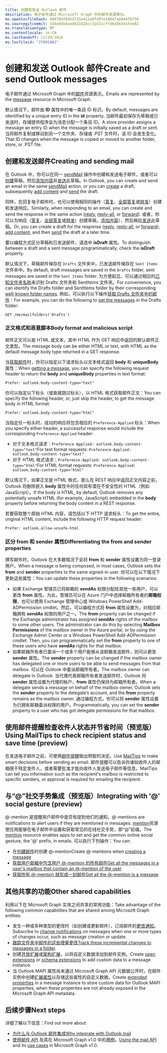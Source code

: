 ```yaml
---
title: 创建和发送 Outlook 邮件
description: 电子邮件通过 Microsoft Graph 中的邮件资源表示。
ms.openlocfilehash: 49670df0d5d735e412a0fd97e3404fab044f6f50
ms.sourcegitcommit: 334e84b4aed63162bcc31831cffd6d363dafee02
ms.translationtype: MT
ms.contentlocale: zh-CN
ms.lasthandoff: 11/29/2018
ms.locfileid: "27091862"
---
```

# <a name="create-and-send-outlook-messages"></a><span data-ttu-id="03971-103">创建和发送 Outlook 邮件</span><span class="sxs-lookup"><span data-stu-id="03971-103">Create and send Outlook messages</span></span>

<span data-ttu-id="03971-104">电子邮件通过 Microsoft Graph 中的[邮件](/graph/api/resources/message?view=graph-rest-1.0)资源表示。</span><span class="sxs-lookup"><span data-stu-id="03971-104">Emails are represented by the [message](/graph/api/resources/message?view=graph-rest-1.0) resource in Microsoft Graph.</span></span>

<span data-ttu-id="03971-105">默认情况下，邮件由 **ID** 属性中的唯一条目 ID 标识。</span><span class="sxs-lookup"><span data-stu-id="03971-105">By default, messages are identified by a unique entry ID in the **id** property.</span></span> <span data-ttu-id="03971-106">当邮件最初保存为草稿或已发送时，存储提供程序会为消息分配一个条目 ID。</span><span class="sxs-lookup"><span data-stu-id="03971-106">A store provider assigns a message an entry ID when the message is initially saved as a draft or sent.</span></span> <span data-ttu-id="03971-107">当将邮件复制或移动到另一个文件夹、存储或 .PST 文件时，该 ID 会发生变化。</span><span class="sxs-lookup"><span data-stu-id="03971-107">That ID changes when the message is copied or moved to another folder, store, or .PST file.</span></span>

## <a name="creating-and-sending-mail"></a><span data-ttu-id="03971-108">创建和发送邮件</span><span class="sxs-lookup"><span data-stu-id="03971-108">Creating and sending mail</span></span>

<span data-ttu-id="03971-109">在 Outlook 中，你可以在同一 [sendMail](/graph/api/user-sendmail?view=graph-rest-1.0) 操作中创建和发送电子邮件，或者可以[创建](/graph/api/user-post-messages?view=graph-rest-1.0)草稿，然后[添加内容](/graph/api/message-update?view=graph-rest-1.0)并[发送](/graph/api/message-send?view=graph-rest-1.0)此草稿。</span><span class="sxs-lookup"><span data-stu-id="03971-109">In Outlook, you can create and send an email in the same [sendMail](/graph/api/user-sendmail?view=graph-rest-1.0) action, or you can [create](/graph/api/user-post-messages?view=graph-rest-1.0) a draft, subsequently [add content](/graph/api/message-update?view=graph-rest-1.0) and [send](/graph/api/message-send?view=graph-rest-1.0) the draft.</span></span>

<span data-ttu-id="03971-110">同样，在回复电子邮件时，也可以使用相同的操作（[答复](/graph/api/message-reply?view=graph-rest-1.0)、[全部答复](/graph/api/message-replyall?view=graph-rest-1.0)或[转发](/graph/api/message-forward?view=graph-rest-1.0)）创建和发送响应。</span><span class="sxs-lookup"><span data-stu-id="03971-110">Similarly, when responding to an email, you can create and send the response in the same action ([reply](/graph/api/message-reply?view=graph-rest-1.0), [reply-all](/graph/api/message-replyall?view=graph-rest-1.0), or [forward](/graph/api/message-forward?view=graph-rest-1.0)).</span></span> <span data-ttu-id="03971-111">或者，你可以为响应（[答复](/graph/api/message-createreply?view=graph-rest-1.0)、[全部答复](/graph/api/message-createreplyall?view=graph-rest-1.0)或[转发](/graph/api/message-createforward?view=graph-rest-1.0)）创建草稿，[添加内容](/graph/api/message-update?view=graph-rest-1.0)），然后稍后[发送](/graph/api/message-send?view=graph-rest-1.0)此草稿。</span><span class="sxs-lookup"><span data-stu-id="03971-111">Or, you can create a draft for the response ([reply](/graph/api/message-createreply?view=graph-rest-1.0), [reply-all](/graph/api/message-createreplyall?view=graph-rest-1.0), or [forward](/graph/api/message-createforward?view=graph-rest-1.0)), [add content](/graph/api/message-update?view=graph-rest-1.0), and then [send](/graph/api/message-send?view=graph-rest-1.0) the draft at a later time.</span></span>

<span data-ttu-id="03971-112">要以编程方式区分草稿和已发送邮件，请选中 **isDraft** 属性。</span><span class="sxs-lookup"><span data-stu-id="03971-112">To distinguish between a draft and a sent message programmatically, check the **isDraft** property.</span></span>

<span data-ttu-id="03971-113">默认情况下，草稿邮件保存在 `Drafts` 文件夹中，已发送邮件保存在 `Sent Items` 文件夹中。</span><span class="sxs-lookup"><span data-stu-id="03971-113">By default, draft messages are saved in the `Drafts` folder, sent messages are saved in the `Sent Items` folder.</span></span> <span data-ttu-id="03971-114">为方便起见，可以通过相应的[已知文件夹名称](/graph/api/resources/mailfolder?view=graph-rest-1.0)来识别 Drafts 文件夹和 SentItems 文件夹。</span><span class="sxs-lookup"><span data-stu-id="03971-114">For convenience, you can identify the Drafts folder and SentItems folder by their corresponding [well-known folder names](/graph/api/resources/mailfolder?view=graph-rest-1.0).</span></span> <span data-ttu-id="03971-115">例如，可以执行以下操作[获取 Drafts 文件夹中的邮件](/graph/api/user-list-messages?view=graph-rest-1.0)：</span><span class="sxs-lookup"><span data-stu-id="03971-115">For example, you can do the following to [get the messages](/graph/api/user-list-messages?view=graph-rest-1.0) in the Drafts folder:</span></span>

```http
GET /me/mailfolders('Drafts')
```

### <a name="body-format-and-malicious-script"></a><span data-ttu-id="03971-116">正文格式和恶意脚本</span><span class="sxs-lookup"><span data-stu-id="03971-116">Body format and malicious script</span></span>

<!-- Remove the following 2 sections from the message.md topics
-->

<span data-ttu-id="03971-117">邮件正文可以是 HTML 或文本，其中 HTML 作为 GET 响应中返回的默认邮件正文类型。</span><span class="sxs-lookup"><span data-stu-id="03971-117">The message body can be either HTML or text, with HTML as the default message body type returned in a GET response.</span></span>

<span data-ttu-id="03971-118">当[获取邮件](/graph/api/message-get?view=graph-rest-1.0)时，你可以指定以下请求标头以文本格式返回 **body** 和 **uniqueBody** 属性：</span><span class="sxs-lookup"><span data-stu-id="03971-118">When [getting a message](/graph/api/message-get?view=graph-rest-1.0), you can specify the following request header to return the **body** and **uniqueBody** properties in text format:</span></span>

```http
Prefer: outlook.body-content-type="text"
```

<span data-ttu-id="03971-119">你可以指定以下标头（或直接跳过标头），以 HTML 格式获取邮件正文：</span><span class="sxs-lookup"><span data-stu-id="03971-119">You can specify the following header, or, just skip the header, to get the message body in HTML format:</span></span>

```http
Prefer: outlook.body-content-type="html"
```

<span data-ttu-id="03971-120">当指定任一标头时，成功的响应将包含相应的 `Preference-Applied` 标头：</span><span class="sxs-lookup"><span data-stu-id="03971-120">When you specify either header, a successful response would include the corresponding `Preference-Applied` header:</span></span>

- <span data-ttu-id="03971-121">对于文本格式请求：`Preference-Applied: outlook.body-content-type="text"`</span><span class="sxs-lookup"><span data-stu-id="03971-121">For text format requests: `Preference-Applied: outlook.body-content-type="text"`</span></span>
- <span data-ttu-id="03971-122">对于 HTML 格式请求：`Preference-Applied: outlook.body-content-type="html"`</span><span class="sxs-lookup"><span data-stu-id="03971-122">For HTML format requests: `Preference-Applied: outlook.body-content-type="html"`</span></span>

<span data-ttu-id="03971-123">默认情况下，如果正文是 HTML 格式，那么在 REST 响应中返回正文内容之前，Outlook 将删除嵌入 **body** 属性中的任何具有潜在不安全性的 HTML（例如 JavaScript）。</span><span class="sxs-lookup"><span data-stu-id="03971-123">If the body is HTML, by default, Outlook removes any potentially unsafe HTML (for example, JavaScript) embedded in the **body** property before returning the body content in a REST response.</span></span>

<span data-ttu-id="03971-124">若要获取整个原始 HTML 内容，请包括以下 HTTP 请求标头：</span><span class="sxs-lookup"><span data-stu-id="03971-124">To get the entire, original HTML content, include the following HTTP request header:</span></span>

```http
Prefer: outlook.allow-unsafe-html
```

### <a name="differentiating-the-from-and-sender-properties"></a><span data-ttu-id="03971-125">区分 from 和 sender 属性</span><span class="sxs-lookup"><span data-stu-id="03971-125">Differentiating the from and sender properties</span></span>

<span data-ttu-id="03971-126">撰写邮件时，Outlook 在大多数情况下会将 **from** 和 **sender** 属性设置为同一登录用户。</span><span class="sxs-lookup"><span data-stu-id="03971-126">When a message is being composed, in most cases, Outlook sets the **from** and **sender** properties to the same signed-in user.</span></span> <span data-ttu-id="03971-127">你可以在以下情况下更新这些属性：</span><span class="sxs-lookup"><span data-stu-id="03971-127">You can update these properties in the following scenarios:</span></span>

- <span data-ttu-id="03971-p105">如果 Exchange 管理员已将邮箱的 **sendAs** 权限分配给其他一些用户，可以更改 **from** 属性。为此，管理员可以在 Azure 门户中选择邮箱所有者的**邮箱权限**，也可以使用 Exchange 管理中心或 Windows PowerShell Add-ADPermission cmdlet。然后，可以编程方式将 **from** 属性设置为，对相应邮箱拥有 **sendAs** 权限的用户之一。</span><span class="sxs-lookup"><span data-stu-id="03971-p105">The **from** property can be changed if the Exchange administrator has assigned **sendAs** rights of the mailbox to some other users. The administrator can do this by selecting **Mailbox Permissions** of the mailbox owner in the Azure portal, or by using the Exchange Admin Center or a Windows PowerShell Add-ADPermission cmdlet. Then, you can programmatically set the **from** property to one of these users who have **sendAs** rights for that mailbox.</span></span>
- <span data-ttu-id="03971-131">如果邮箱所有者已委派一个或多个用户能够从该邮箱发送邮件，则可以更改 **sender** 属性。</span><span class="sxs-lookup"><span data-stu-id="03971-131">The **sender** property can be changed if the mailbox owner has delegated one or more users to be able to send messages from that mailbox.</span></span> <span data-ttu-id="03971-132">可以在 Outlook 中委派邮箱所有者。</span><span class="sxs-lookup"><span data-stu-id="03971-132">The mailbox owner can delegate in Outlook.</span></span> <span data-ttu-id="03971-133">当代理代表邮箱所有者发送邮件时，Outlook 将 **sender** 属性设置为代理的帐户，**from** 属性仍保持为邮箱所有者。</span><span class="sxs-lookup"><span data-stu-id="03971-133">When a delegate sends a message on behalf of the mailbox owner, Outlook sets the **sender** property to the delegate’s account, and the **from** property remains as the mailbox owner.</span></span> <span data-ttu-id="03971-134">通过编程方式，你可以将 **sender** 属性设置为已拥有邮箱委派权限的用户。</span><span class="sxs-lookup"><span data-stu-id="03971-134">Programmatically, you can set the **sender** property to a user who has got delegate permissions for that mailbox.</span></span>

## <a name="using-mailtips-to-check-recipient-status-and-save-time-preview"></a><span data-ttu-id="03971-135">使用邮件提醒检查收件人状态并节省时间（预览版）</span><span class="sxs-lookup"><span data-stu-id="03971-135">Using MailTips to check recipient status and save time (preview)</span></span>

<span data-ttu-id="03971-136">在发送电子邮件之前，可使用[邮件提醒](/graph/api/resources/mailtips?view=graph-rest-beta)做出明智的决定。</span><span class="sxs-lookup"><span data-stu-id="03971-136">Use [MailTips](/graph/api/resources/mailtips?view=graph-rest-beta) to make smart decisions before sending an email.</span></span>
<span data-ttu-id="03971-137">邮件提醒可以告诉你诸如收件人的邮箱限于特定发件人，或者需要批准才能向收件人发送电子邮件等信息。</span><span class="sxs-lookup"><span data-stu-id="03971-137">MailTips can tell you information such as the recipient's mailbox is restricted to specific senders, or approval is required for emailing the recipient.</span></span>

## <a name="integrating-with--social-gesture-preview"></a><span data-ttu-id="03971-138">与“@”社交手势集成（预览版）</span><span class="sxs-lookup"><span data-stu-id="03971-138">Integrating with '@' social gesture (preview)</span></span>

<span data-ttu-id="03971-139">@-mention 是提醒用户邮件中是否有提到他们的通知。</span><span class="sxs-lookup"><span data-stu-id="03971-139">@-mentions are notifications to alert users if they are mentioned in messages.</span></span> <span data-ttu-id="03971-140">[mention](/graph/api/resources/mention?view=graph-rest-beta)资源使应用能够在电子邮件中设置和获取常见的在线社交手势，即“@”前缀。</span><span class="sxs-lookup"><span data-stu-id="03971-140">The [mention](/graph/api/resources/mention?view=graph-rest-beta) resource enables apps to set and get the common online social gesture, the '@' prefix, in emails.</span></span>
<span data-ttu-id="03971-141">可以执行下列操作：</span><span class="sxs-lookup"><span data-stu-id="03971-141">You can:</span></span>

- <span data-ttu-id="03971-142">在[创建邮件](/graph/api/user-post-messages?view=graph-rest-beta#request-2)时创建 @-mention</span><span class="sxs-lookup"><span data-stu-id="03971-142">Create @-mentions when [creating a message](/graph/api/user-post-messages?view=graph-rest-beta#request-2)</span></span>
- [<span data-ttu-id="03971-143">获取用户邮箱中包含用户 @-mention 的所有邮件</span><span class="sxs-lookup"><span data-stu-id="03971-143">Get all the messages in a user's mailbox that contain an @-mention of the user</span></span>](/graph/api/user-list-messages?view=graph-rest-beta#request-2)
- [<span data-ttu-id="03971-144">获取所有 @-mention 就形成一封邮件</span><span class="sxs-lookup"><span data-stu-id="03971-144">Get all the @-mention is a message</span></span>](/graph/api/message-get?view=graph-rest-beta#request-2)

## <a name="other-shared-capabilities"></a><span data-ttu-id="03971-145">其他共享的功能</span><span class="sxs-lookup"><span data-stu-id="03971-145">Other shared capabilities</span></span>

<span data-ttu-id="03971-146">利用以下在 Microsoft Graph 实体之间共享的常用功能：</span><span class="sxs-lookup"><span data-stu-id="03971-146">Take advantage of the following common capabilities that are shared among Microsoft Graph entities:</span></span>

- <span data-ttu-id="03971-147">发生一种或多种类型的更改时（如创建或更新邮件），订阅邮件的[更改通知](/graph/api/resources/webhooks?view=graph-rest-1.0)。</span><span class="sxs-lookup"><span data-stu-id="03971-147">Subscribe to [change notifications](/graph/api/resources/webhooks?view=graph-rest-1.0) on messages when one or more types of changes occur, such as message creation or update.</span></span>
- <span data-ttu-id="03971-148">[跟踪文件夹中邮件的这些增量更改](delta-query-messages.md)</span><span class="sxs-lookup"><span data-stu-id="03971-148">[Track these incremental changes to messages in a folder](delta-query-messages.md).</span></span>
- <span data-ttu-id="03971-149">创建[开放扩展](extensibility-overview.md#open-extensions)或[架构扩展](extensibility-overview.md#schema-extensions)，以将自定义数据添加到邮件实例。</span><span class="sxs-lookup"><span data-stu-id="03971-149">Create [open extensions](extensibility-overview.md#open-extensions) or [schema extensions](extensibility-overview.md#schema-extensions) to add custom data to a message instance.</span></span>
- <span data-ttu-id="03971-150">当 Outlook MAPI 属性尚未通过 Microsoft Graph API 元数据公开时，在邮件实例中创建[扩展属性](/graph/api/resources/extended-properties-overview?view=graph-rest-1.0)以存储这些属性的自定义数据。</span><span class="sxs-lookup"><span data-stu-id="03971-150">Create [extended properties](/graph/api/resources/extended-properties-overview?view=graph-rest-1.0) in a message instance to store custom data for Outlook MAPI properties, when these properties are not already exposed in the Microsoft Graph API metadata.</span></span>

## <a name="next-steps"></a><span data-ttu-id="03971-151">后续步骤</span><span class="sxs-lookup"><span data-stu-id="03971-151">Next steps</span></span>

<span data-ttu-id="03971-152">详细了解以下信息：</span><span class="sxs-lookup"><span data-stu-id="03971-152">Find out more about:</span></span>

- [<span data-ttu-id="03971-153">为什么与 Outlook 邮件集成</span><span class="sxs-lookup"><span data-stu-id="03971-153">Why integrate with Outlook mail</span></span>](outlook-mail-concept-overview.md)
- <span data-ttu-id="03971-154">[使用邮件 API](/graph/api/resources/mail-api-overview?view=graph-rest-1.0) 及其在 Microsoft Graph v1.0 中的[用例](/graph/api/resources/mail-api-overview?view=graph-rest-1.0#common-use-cases)。</span><span class="sxs-lookup"><span data-stu-id="03971-154">[Using the mail API](/graph/api/resources/mail-api-overview?view=graph-rest-1.0) and its [use cases](/graph/api/resources/mail-api-overview?view=graph-rest-1.0#common-use-cases) in Microsoft Graph v1.0.</span></span>
